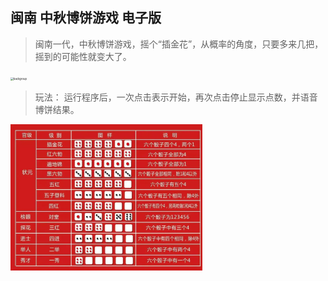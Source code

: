 ## 闽南 中秋博饼游戏  电子版

> 闽南一代，中秋博饼游戏，摇个“插金花”，从概率的角度，只要多来几把，摇到的可能性就变大了。
<img src="https://github.com/rkrockhj/bobing-Game/blob/main/images/com.example.bo_bing.jpg" alt="backgroup" style="zoom:30%;" />



> 玩法： 运行程序后，一次点击表示开始，再次点击停止显示点数，并语音博饼结果。


<img src="./images/rule.png" alt="rule" style="zoom:30%;" />
